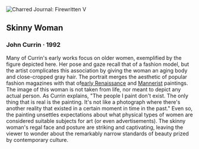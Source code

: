 <div class="artwork-of-the-day">
  <div class="container">
    <div class="img-wrapper">
      <img
        src="https://uploads7.wikiart.org/00172/images/john-currin/skinny-woman.jpg!Large.jpg"
        alt="Charred Journal: Firewritten V" />
    </div>
    <div class="artwork-detail">
      <div class="artwork-origin"> 
        <h2 class="artwork-name">Skinny Woman</h2>
        <h3 class="artist">
          John Currin
                    ·  1992
        </h3>
      </div>
      <p class="description">
        <span class="artwork-description-text ng-binding" ng-bind-html="viewModel.ArtworkOfTheDay.Description | unsafe">Many of Currin's early works focus on older women, exemplified by the figure depicted here. Her pose and gaze recall that of a fashion model, but the artist complicates this association by giving the woman an aging body and close-cropped gray hair. The portrait merges the aesthetic of popular fashion magazines with that of<a target="_blank" href="https://www.wikiart.org/en/paintings-by-style/early-renaissance">early Renaissance</a> and <a target="_blank" href="https://www.wikiart.org/en/paintings-by-style/mannerism-late-renaissance">Mannerist</a> paintings. The image of this woman is not taken from life, nor meant to depict any actual person. As Currin explains, "The people I paint don't exist. The only thing that is real is the painting. It's not like a photograph where there's another reality that existed in a certain moment in time in the past." Even so, the painting unsettles expectations about what physical types of women are considered suitable subjects for art (or even advertisements). The skinny woman's regal face and posture are striking and captivating, leaving the viewer to wonder about the remarkably narrow standards of beauty prized by contemporary culture.</span>
                        <div class="text-shadow-container" ng-show="showShadow" style=""></div>
      </p>
    </div>
  </div>

</div>
